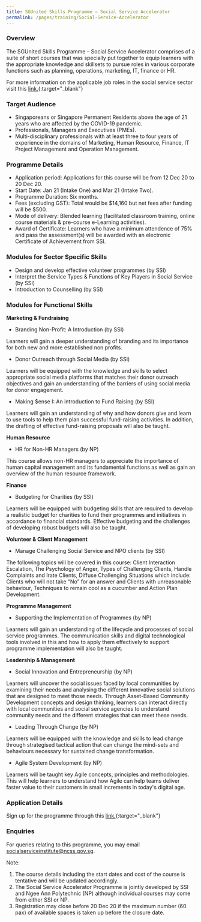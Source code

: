 ```yaml
---
title: SGUnited Skills Programme – Social Service Accelerator
permalink: /pages/training/Social-Service-Accelerator
---
```

### Overview

The SGUnited Skills Programme – Social Service Accelerator comprises of a suite of short courses that was specially put together to equip learners with the appropriate knowledge and skillsets to pursue roles in various corporate functions such as planning, operations, marketing, IT, finance or HR. 

For more information on the applicable job roles in the social service sector visit this [link.](https://www.myskillsfuture.sg/content/portal/en/career-resources/career-resources/campaigns/train-and-skill-up-for-jobs-in-Social-Services.html){:target="_blank"}

### Target Audience

-   Singaporeans or Singapore Permanent Residents above the age of 21 years who are affected by the COVID-19 pandemic.
-   Professionals, Managers and Executives (PMEs).
-   Multi-disciplinary professionals with at least three to four years of experience in the domains of Marketing, Human Resource, Finance, IT Project Management and Operation Management.

### Programme Details

-   Application period: Applications for this course will be from 12 Dec 20 to 20 Dec 20. 
-   Start Date: Jan 21 (Intake One) and Mar 21 (Intake Two).
-   Programme Duration: Six months.
-   Fees (excluding GST): Total would be $14,160 but net fees after funding will be $500. 
-   Mode of delivery: Blended learning (facilitated classroom training, online course materials & pre-course e-Learning activities).
-   Award of Certificate: Learners who have a minimum attendence of 75% and pass the assessment(s) will be awarded with an electronic Certificate of Achievement from SSI.

### Modules for Sector Specific Skills

-   Design and develop effective volunteer programmes (by SSI)
-   Interpret the Service Types & Functions of Key Players in Social Service (by SSI)
-   Introduction to Counselling (by SSI)

### Modules for Functional Skills

**Marketing & Fundraising**
-   Branding Non-Profit: A Introduction (by SSI)

Learners will gain a deeper understanding of branding and its importance for both new and more established non profits.

-   Donor Outreach through Social Media (by SSI)

Learners will be equipped with the knowledge and skills to select appropriate social media platforms that matches their donor outreach objectives and gain an understanding of the barriers of using social media for donor engagement. 

-   Making $ense I: An introduction to Fund Raising (by SSI)

Learners will gain an understanding of why and how donors give and learn to use tools to help them plan successful fund-raising activities. In addition, the drafting of effective fund-raising proposals will also be taught. 

**Human Resource**
-   HR for Non-HR Managers (by NP)

This course allows non-HR managers to appreciate the importance of human capital management and its fundamental functions as well as gain an overview of the human resource framework.

**Finance**
-   Budgeting for Charities (by SSI)

Learners will be equipped with budgeting skills that are required to develop a realistic budget for charities to fund their programmes and initiatives in accordance to financial standards. Effective budgeting and the challenges of developing robust budgets will also be taught. 

**Volunteer & Client Management**
-   Manage Challenging Social Service and NPO clients (by SSI)

The following topics will be covered in this course: Client Interaction Escalation, The Psychology of Anger, Types of Challenging Clients, Handle Complaints and Irate Clients, Diffuse Challenging Situations which include: Clients who will not take “No” for an answer and Clients with unreasonable behaviour, Techniques to remain cool as a cucumber and Action Plan Development. 

**Programme Management**
-   Supporting the Implementation of Programmes (by NP)

Learners will gain an understanding of the lifecycle and processes of social service programmes. The communication skills and digital technological tools involved in this and how to apply them effectively to support programme implementation will also be taught.

**Leadership & Management** 
-   Social Innovation and Entrepreneurship (by NP)

Learners will uncover the social issues faced by local communities by examining their needs and analysing the different innovative social solutions that are designed to meet those needs. Through Asset-Based Community Development concepts and design thinking, learners can interact directly with local communities and social service agencies to understand community needs and the different strategies that can meet these needs.

-   Leading Through Change (by NP)

Learners will be equipped with the knowledge and skills to lead change through strategised tactical action that can change the mind-sets and behaviours necessary for sustained change transformation.

-   Agile System Development (by NP)

Learners will be taught key Agile concepts, principles and methodologies. This will help learners to understand how Agile can help teams deliver faster value to their customers in small increments in today's digital age.

### Application Details 

Sign up for the programme through this [link.](https://e-services.ncss.gov.sg/Training/Course/DetailProgramme/1193808a-3435-eb11-816c-000c296ee030 ){:target="_blank"}

### Enquiries

For queries relating to this programme, you may email socialserviceinstitute@ncss.gov.sg.

Note:

1. The course details including the start dates and cost of the course is tentative and will be updated accordingly.
2. The Social Service Accelerator Programme is jointly developed by SSI and Ngee Ann Polytechnic (NP) although individual courses may come from either SSI or NP.
3. Registration may close before 20 Dec 20 if the maximum number (60 pax) of available spaces is taken up before the closure date.
